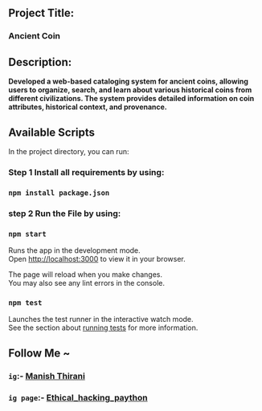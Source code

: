 ## **Project Title:**
### Ancient Coin

## Description:

**Developed a web-based cataloging system for ancient coins, allowing users to organize, search, and learn about various historical coins from different civilizations. The system provides detailed information on coin attributes, historical context, and provenance.**

## Available Scripts

In the project directory, you can run:

### Step 1 Install all requirements by using:
### `npm install package.json`

### step 2 Run the File by using:
### `npm start`

Runs the app in the development mode.\
Open [http://localhost:3000](http://localhost:3000) to view it in your browser.

The page will reload when you make changes.\
You may also see any lint errors in the console.

### `npm test`

Launches the test runner in the interactive watch mode.\
See the section about [running tests](https://facebook.github.io/create-react-app/docs/running-tests) for more information.

## Follow Me ~
### `ig`:- [Manish Thirani](https://www.instagram.com/manish_heroisgreat_20/)
### `ig page`:- [Ethical_hacking_paython](https://www.instagram.com/ethical_hacking_python)


